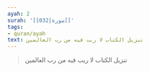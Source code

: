 ```yaml
---
ayah: 2
surah: '[[032|سورة]]'
tags:
- quran/ayah
text: تنزيل الكتاب لا ريب فيه من رب العالمين
---
```

> تنزيل الكتاب لا ريب فيه من رب العالمين
